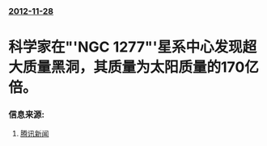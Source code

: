 ### [2012-11-28](/news/2012/11/28/index.md)

##### 
# 科学家在"'NGC 1277"'星系中心发现超大质量黑洞，其质量为太阳质量的170亿倍。




### 信息来源:

1. [腾讯新闻](http://tech.qq.com/a/20121130/000032.htm)
